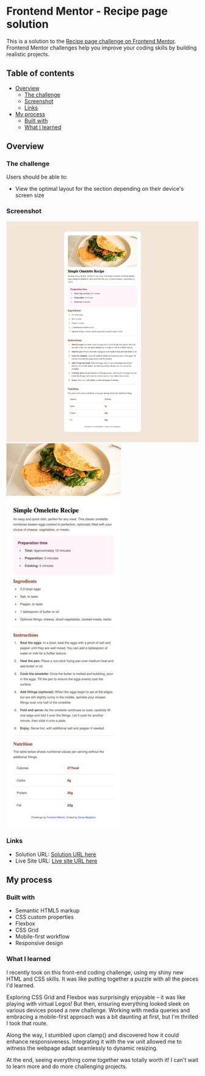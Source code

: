 # Frontend Mentor - Recipe page solution

This is a solution to the [Recipe page challenge on Frontend Mentor](https://www.frontendmentor.io/challenges/recipe-page-KiTsR8QQKm). Frontend Mentor challenges help you improve your coding skills by building realistic projects. 

## Table of contents

- [Overview](#overview)
  - [The challenge](#the-challenge)
  - [Screenshot](#screenshot)
  - [Links](#links)
- [My process](#my-process)
  - [Built with](#built-with)
  - [What I learned](#what-i-learned)

## Overview

### The challenge

Users should be able to:

- View the optimal layout for the section depending on their device's screen size

### Screenshot

![Screenshot Desktop](./screenshot-desktop.png)
<img src="./screenshot-mobile.png" alt="Screenshot Mobile" width="300">

### Links

- Solution URL: [Solution URL here](https://github.com/DorsaBeigifard/FEM-social-proof-section)
- Live Site URL: [Live site URL here](https://dorsabeigifard.github.io/FEM-social-proof-section/)

## My process

### Built with

- Semantic HTML5 markup
- CSS custom properties
- Flexbox
- CSS Grid
- Mobile-first workflow
- Responsive design

### What I learned
I recently took on this front-end coding challenge, using my shiny new HTML and CSS skills. It was like putting together a puzzle with all the pieces I'd learned. 

Exploring CSS Grid and Flexbox was surprisingly enjoyable – it was like playing with virtual Legos! But then, ensuring everything looked sleek on various devices posed a new challenge. Working with media queries and embracing a mobile-first approach was a bit daunting at first, but I'm thrilled I took that route.

Along the way, I stumbled upon clamp() and discovered how it could enhance responsiveness. Integrating it with the vw unit allowed me to witness the webpage adapt seamlessly to dynamic resizing.

At the end, seeing everything come together was totally worth it!
I can't wait to learn more and do more challenging projects.
